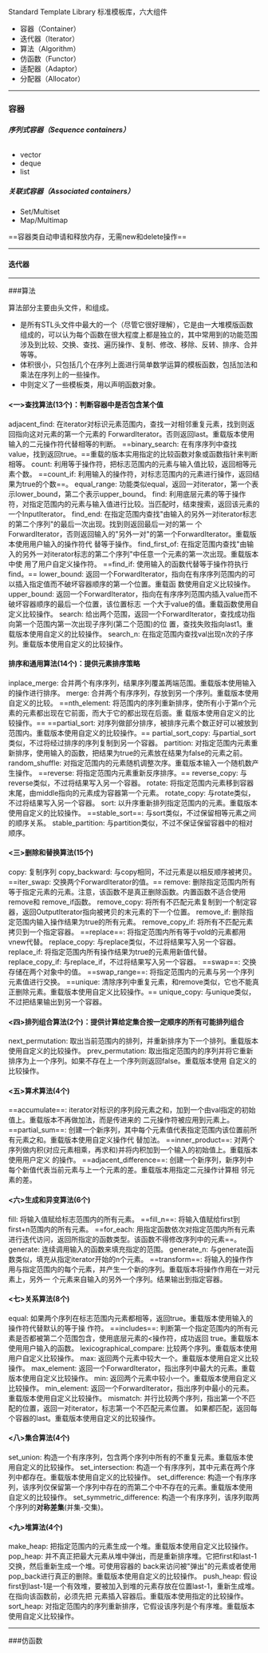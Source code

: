 Standard Template Library 标准模板库，六大组件

- 容器（Container）
- 迭代器（Iterator）
- 算法（Algorithm）
- 仿函数（Functor）
- 适配器（Adaptor）
- 分配器（Allocator）

----



### 容器

###### **序列式容器（Sequence containers）**

- vector 
- deque
- list

##### **关联式容器（Associated containers）**

- Set/Multiset
-  Map/Multimap

==容器类自动申请和释放内存，无需new和delete操作==

----



#### 迭代器

----



###算法

算法部分主要由头文件<algorithm>，<numeric>和<functional>组成。

- <algorithm>是所有STL头文件中最大的一个（尽管它很好理解），它是由一大堆模版函数组成的，可以认为每个函数在很大程度上都是独立的，其中常用到的功能范围涉及到比较、交换、查找、遍历操作、复制、修改、移除、反转、排序、合并等等。
- <numeric>体积很小，只包括几个在序列上面进行简单数学运算的模板函数，包括加法和乘法在序列上的一些操作。
- <functional>中则定义了一些模板类，用以声明函数对象。





#### <一>查找算法(13个)：判断容器中是否包含某个值

adjacent_find:   在iterator对标识元素范围内，查找一对相邻重复元素，找到则返回指向这对元素的第一个元素的                                                 ForwardIterator。否则返回last。重载版本使用输入的二元操作符代替相等的判断。
==binary_search:   在有序序列中查找value，找到返回true。==重载的版本实用指定的比较函数对象或函数指针来判断相等。
count:                利用等于操作符，把标志范围内的元素与输入值比较，返回相等元素个数。
==count_if:            利用输入的操作符，对标志范围内的元素进行操作，返回结果为true的个数==。
equal_range:     功能类似equal，返回一对iterator，第一个表示lower_bound，第二个表示upper_bound。
find:                   利用底层元素的等于操作符，对指定范围内的元素与输入值进行比较。当匹配时，结束搜索，返回该元素的                               一个InputIterator。
find_end:          在指定范围内查找"由输入的另外一对iterator标志的第二个序列"的最后一次出现。找到则返回最后一对的第一                            个ForwardIterator，否则返回输入的"另外一对"的第一个ForwardIterator。重载版本使用用户输入的操作符代                               替等于操作。
find_first_of:     在指定范围内查找"由输入的另外一对iterator标志的第二个序列"中任意一个元素的第一次出现。重载版本中使                             用了用户自定义操作符。
==find_if:               使用输入的函数代替等于操作符执行find。==
lower_bound:   返回一个ForwardIterator，指向在有序序列范围内的可以插入指定值而不破坏容器顺序的第一个位置。重载函                             数使用自定义比较操作。
upper_bound:  返回一个ForwardIterator，指向在有序序列范围内插入value而不破坏容器顺序的最后一个位置，该位置标志                               一个大于value的值。重载函数使用自定义比较操作。
search:              给出两个范围，返回一个ForwardIterator，查找成功指向第一个范围内第一次出现子序列(第二个范围)的位                                 置，查找失败指向last1。重载版本使用自定义的比较操作。
search_n:          在指定范围内查找val出现n次的子序列。重载版本使用自定义的比较操作。





#### 排序和通用算法(14个)：提供元素排序策略

inplace_merge:      合并两个有序序列，结果序列覆盖两端范围。重载版本使用输入的操作进行排序。
merge:                    合并两个有序序列，存放到另一个序列。重载版本使用自定义的比较。
==nth_element:          将范围内的序列重新排序，使所有小于第n个元素的元素都出现在它前面，而大于它的都出现在后面。重                                    载版本使用自定义的比较操作。==
==partial_sort:            对序列做部分排序，被排序元素个数正好可以被放到范围内。重载版本使用自定义的比较操作。==
partial_sort_copy: 与partial_sort类似，不过将经过排序的序列复制到另一个容器。
partition:                 对指定范围内元素重新排序，使用输入的函数，把结果为true的元素放在结果为false的元素之前。
random_shuffle:    对指定范围内的元素随机调整次序。重载版本输入一个随机数产生操作。
==reverse:                  将指定范围内元素重新反序排序。==
reverse_copy:        与reverse类似，不过将结果写入另一个容器。
rotate:                     将指定范围内元素移到容器末尾，由middle指向的元素成为容器第一个元素。
rotate_copy:           与rotate类似，不过将结果写入另一个容器。
sort:                         以升序重新排列指定范围内的元素。重载版本使用自定义的比较操作。
==stable_sort==:            与sort类似，不过保留相等元素之间的顺序关系。
stable_partition:    与partition类似，不过不保证保留容器中的相对顺序。



#### <三>删除和替换算法(15个)

copy:                    复制序列
copy_backward:  与copy相同，不过元素是以相反顺序被拷贝。
==iter_swap:           交换两个ForwardIterator的值。==
remove:               删除指定范围内所有等于指定元素的元素。注意，该函数不是真正删除函数。内置函数不适合使用remove和                               remove_if函数。
remove_copy:     将所有不匹配元素复制到一个制定容器，返回OutputIterator指向被拷贝的末元素的下一个位置。
remove_if:           删除指定范围内输入操作结果为true的所有元素。
remove_copy_if: 将所有不匹配元素拷贝到一个指定容器。
==replace==:               将指定范围内所有等于vold的元素都用vnew代替。
replace_copy:     与replace类似，不过将结果写入另一个容器。
replace_if:           将指定范围内所有操作结果为true的元素用新值代替。
replace_copy_if: 与replace_if，不过将结果写入另一个容器。
==swap==:                   交换存储在两个对象中的值。
==swap_range==:       将指定范围内的元素与另一个序列元素值进行交换。
==unique:                清除序列中重复元素，和remove类似，它也不能真正删除元素。重载版本使用自定义比较操作。==
unique_copy:      与unique类似，不过把结果输出到另一个容器。





#### <四>排列组合算法(2个)：提供计算给定集合按一定顺序的所有可能排列组合

next_permutation: 取出当前范围内的排列，并重新排序为下一个排列。重载版本使用自定义的比较操作。
prev_permutation: 取出指定范围内的序列并将它重新排序为上一个序列。如果不存在上一个序列则返回false。重载版本使用                                   自定义的比较操作。



#### <五>算术算法(4个)

==accumulate==:               iterator对标识的序列段元素之和，加到一个由val指定的初始值上。重载版本不再做加法，而是传进来的                                      二元操作符被应用到元素上。
==partial_sum==:               创建一个新序列，其中每个元素值代表指定范围内该位置前所有元素之和。重载版本使用自定义操作代                                      替加法。
==inner_product==:           对两个序列做内积(对应元素相乘，再求和)并将内积加到一个输入的初始值上。重载版本使用用户定义                                        的操作。
==adjacent_difference==: 创建一个新序列，新序列中每个新值代表当前元素与上一个元素的差。重载版本用指定二元操作计算相                                      邻元素的差。





#### <六>生成和异变算法(6个)

fill:                 将输入值赋给标志范围内的所有元素。
==fill_n==:            将输入值赋给first到first+n范围内的所有元素。
==for_each:      用指定函数依次对指定范围内所有元素进行迭代访问，返回所指定的函数类型。该函数不得修改序列中的元素==。
generate:      连续调用输入的函数来填充指定的范围。
generate_n: 与generate函数类似，填充从指定iterator开始的n个元素。
==transform==:    将输入的操作作用与指定范围内的每个元素，并产生一个新的序列。重载版本将操作作用在一对元素上，另外一                        个元素来自输入的另外一个序列。结果输出到指定容器。





#### <七>关系算法(8个)

equal:                                  如果两个序列在标志范围内元素都相等，返回true。重载版本使用输入的操作符代替默认的等于操                                               作符。
==includes==:                             判断第一个指定范围内的所有元素是否都被第二个范围包含，使用底层元素的<操作符，成功返回                                                true。重载版本使用用户输入的函数。
lexicographical_compare: 比较两个序列。重载版本使用用户自定义比较操作。
max:                                     返回两个元素中较大一个。重载版本使用自定义比较操作。
max_element:                      返回一个ForwardIterator，指出序列中最大的元素。重载版本使用自定义比较操作。
min:                                      返回两个元素中较小一个。重载版本使用自定义比较操作。
min_element:                       返回一个ForwardIterator，指出序列中最小的元素。重载版本使用自定义比较操作。
mismatch:                            并行比较两个序列，指出第一个不匹配的位置，返回一对iterator，标志第一个不匹配元素位置。                                                 如果都匹配，返回每个容器的last。重载版本使用自定义的比较操作。



#### <八>集合算法(4个)

set_union:                            构造一个有序序列，包含两个序列中所有的不重复元素。重载版本使用自定义的比较操作。
set_intersection:                 构造一个有序序列，其中元素在两个序列中都存在。重载版本使用自定义的比较操作。
set_difference:                    构造一个有序序列，该序列仅保留第一个序列中存在的而第二个中不存在的元素。重载版本使用                                                  自定义的比较操作。
set_symmetric_difference: 构造一个有序序列，该序列取两个序列的**对称差集**(并集-交集)。



#### <九>堆算法(4个)

make_heap: 把指定范围内的元素生成一个堆。重载版本使用自定义比较操作。
pop_heap:   并不真正把最大元素从堆中弹出，而是重新排序堆。它把first和last-1交换，然后重新生成一个堆。可使用容器的                       back来访问被"弹出"的元素或者使用pop_back进行真正的删除。重载版本使用自定义的比较操作。
push_heap: 假设first到last-1是一个有效堆，要被加入到堆的元素存放在位置last-1，重新生成堆。在指向该函数前，必须先把                       元素插入容器后。重载版本使用指定的比较操作。
sort_heap:  对指定范围内的序列重新排序，它假设该序列是个有序堆。重载版本使用自定义比较操作。

----

###仿函数

